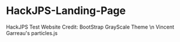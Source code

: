 # HackJPS-Landing-Page
HackJPS Test Website
Credit:
BootStrap GrayScale Theme \n
Vincent Garreau's particles.js
